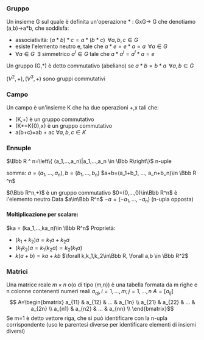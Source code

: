 
### Gruppo
Un insieme G sul quale è definita un'operazione $*$ : GxG-> G che denotiamo (a,b)->a$*$b, che soddisfa:
- associatività: $(a* b)* c=a* (b * c)\;\; \forall a,b,c \in G$
- esiste l'elemento neutro e, tale che $a * e = e * a = a \;\; \forall a \in G$
- $\forall a \in G\;\; \exists$ simmetrico $a^I \in G$ tale che $a* a^I=a^I * a = e$

Un gruppo (G,$*$) è detto commutativo (abeliano) se $a* b=b* a \,\,\, \forall a,b\in G$

$(V^2, +),(V^3,+)$ sono gruppi commutativi

### Campo
Un campo è un'insieme K che ha due operazioni +,x tali che:
- (K,+) è un gruppo commutativo
- (K*=K\{0},x} è un gruppo commutativo
- a(b+c)=ab + ac $\forall a,b,c \in K$

### Ennuple
$\Bbb R ^ n=\left\{ (a_1,...,a_n)|a_1,...,a_n \in \Bbb R\right\}$
n-uple

somma: $a=(a_1,...,a_n), b=(b_1,...,b_n)$
$a+b=(a_1+b_1, ..., a_n+b_n)\in \Bbb R ^n$

$(\Bbb R^n,+)$ è un gruppo commutativo
$0=(0,...,0)\in\Bbb R^n$ è l'elemento neutro
Data $a\in\Bbb R^n$ $-a=(-a_1,...,-a_n)$ (n-upla opposta)

#### Moltiplicazione per scalare:
$ka = (ka_1,...,ka_n)\in \Bbb R^n$
Proprietà:
- $(k_1+k_2)a=k_1a+k_2a$
- $(k_1k_2)a=k_1(k_2a)=k_2(k_1a)$
- $k(a+b)=ka+kb$
$\forall k,k_1,k_2\in\Bbb R, \forall a,b \in \Bbb R^2$

### Matrici
Una matrice reale $m\times n$ o(o di tipo (m,n)) è una tabella formata da m righe e n colonne contenenti numeri reali $a_{aj},i=1,...,m; j=1,...,n$
$A=[a_{ij}]$
$$ A=\begin{bmatrix}
a_{11} & a_{12} & ... & a_{1n} \\
a_{21} & a_{22} & ... & a_{2n} \\
a_{n1} & a_{n2} & ... & a_{nn} \\
\end{bmatrix}$$
Se m=1 è detto vettore riga, che si può identificare con la n-upla corrispondente (uso le parentesi diverse per identificare elementi di insiemi diversi)